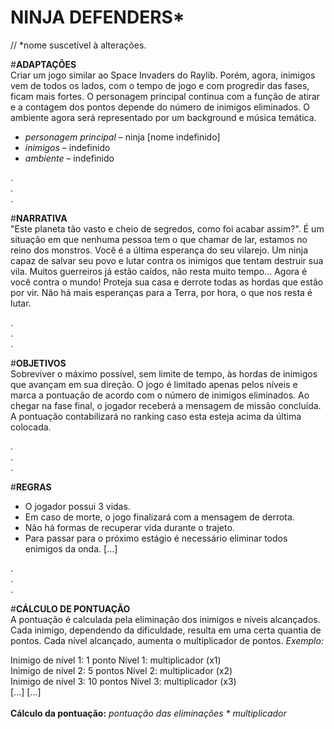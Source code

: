 # NINJA DEFENDERS*
// *nome suscetível à alterações.

#**ADAPTAÇÕES** <br/>
Criar um jogo similar ao Space Invaders do Raylib. Porém, agora, inimigos vem de todos os lados, com o tempo de jogo e com progredir das fases, ficam mais fortes. O personagem principal continua com a função de atirar e a contagem dos pontos depende do número de inimigos eliminados. 
O ambiente agora será representado por um background e música temática.

- _personagem principal_ – ninja [nome indefinido] 
- _inimigos_ – indefinido
- _ambiente_ – indefinido

.<br/>
.<br/>
.<br/>

#**NARRATIVA** <br/>
"Este planeta tão vasto e cheio de segredos, como foi acabar assim?". É um situação em que nenhuma pessoa tem o que chamar de lar, estamos no reino dos monstros.
Você é a última esperança do seu vilarejo. Um ninja capaz de salvar seu povo e lutar contra os inimigos que tentam destruir sua vila. Muitos guerreiros já estão caídos, não resta muito tempo... 
Agora é você contra o mundo! Proteja sua casa e derrote todas as hordas que estão por vir. Não há mais esperanças para a Terra, por hora, o que nos resta é lutar.

.<br/>
.<br/>
.<br/>

#**OBJETIVOS** <br/>
Sobreviver o máximo possível, sem limite de tempo, às hordas de inimigos que avançam em sua direção. O jogo é limitado apenas pelos níveis e marca a pontuação de acordo com o número de inimigos eliminados. Ao chegar na fase final, o jogador receberá a mensagem de missão concluída. A pontuação contabilizará no ranking caso esta esteja acima da última colocada.

.<br/>
.<br/>
.<br/>

#**REGRAS** <br/>
-	O jogador possui 3 vidas.
-	Em caso de morte, o jogo finalizará com a mensagem de derrota.
-	Não há formas de recuperar vida durante o trajeto.
-	Para passar para o próximo estágio é necessário eliminar todos enimigos da onda.
[...]

.<br/>
.<br/>
.<br/>

#**CÁLCULO DE PONTUAÇÃO** <br/>
A pontuação é calculada pela eliminação dos inimigos e níveis alcançados.
Cada inimigo, dependendo da dificuldade, resulta em uma certa quantia de pontos. Cada nível alcançado, aumenta o multiplicador de pontos.
_Exemplo:_ 

Inimigo de nível 1: 1 ponto                     Nível 1: multiplicador (x1)<br/>
Inimigo de nível 2: 5 pontos                    Nível 2: multiplicador (x2)<br/>
Inimigo de nível 3: 10 pontos                   Nível 3: multiplicador (x3)<br/>
[...]                                           [...]<br/>
<br/>
**Cálculo da pontuação:** _pontuação das eliminações * multiplicador_
